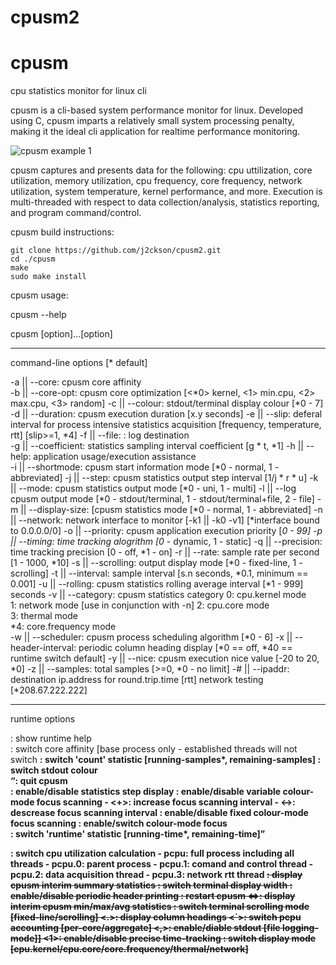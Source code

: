# cpusm2
# cpusm
cpu statistics monitor for linux cli

cpusm is a cli-based system performance monitor for linux. Developed using C, cpusm imparts a relatively small system processing penalty, making it the ideal cli application for realtime performance monitoring.

![cpusm example 1](https://i.imgur.com/QjI1Mbv.gif "cpusm example 1")

cpusm captures and presents data for the following: cpu uttilization, core utilization, memory utilization, cpu frequency, core frequency, network utilization, system temperature, kernel performance, and more. Execution is multi-threaded with respect to data collection/analysis, statistics reporting, and program command/control. 


cpusm build instructions:

	git clone https://github.com/j2ckson/cpusm2.git
	cd ./cpusm
	make
	sudo make install
  
  cpusm usage:
  
  cpusm --help
  
  cpusm [option]<value>...[option]<value>      
_______________________________________________________________________________________________________________
command-line options [* default]             

-a || --core: cpusm core affinity            
-b || --core-opt: cpusm core optimization [<*0> kernel, <1> min.cpu, <2> max.cpu, <3> random] 
-c || --colour: stdout/terminal display colour [*0 - 7]
-d || --duration: cpusm execution duration [x.y seconds] 
-e || --slip: deferal interval for process intensive statistics acquisition [frequency, temperature, rtt] [slip>=1, *4]
-f || --file: <filename>: log destination    
-g || --coefficient: statistics sampling interval coefficient [g * t, *1]
-h || --help: application usage/execution assistance          
-i || --shortmode: cpusm start information mode [*0 - normal, 1 - abbreviated] 
-j || --step: cpusm statistics output step interval [1/j * r * u] 
-k || --mode: cpusm statistics output mode [*0 - uni, 1 - multi] 
-l || --log cpusm output mode [*0 - stdout/terminal, 1 - stdout/terminal+file, 2 - file] 
-m || --display-size: [cpusm statistics mode [*0 - normal, 1 - abbreviated] 
-n || --network: network interface to monitor [-k1 || -k0 -v1] [*interface bound to 0.0.0.0/0]
-o || --priority: cpusm application execution priority [*0 - 99]
-p || --timing: time tracking alogrithm [0* - dynamic, 1 - static]
-q || --precision: time tracking precision [0 - off, *1 - on]
-r || --rate: sample rate per second [1 - 1000, *10]
-s || --scrolling: output display mode [*0 - fixed-line, 1 - scrolling]
-t || --interval: sample interval [s.n seconds, *0.1, minimum == 0.001] 
-u || --rolling: cpusm statistics rolling average interval [*1 - 999] seconds 
-v || --category: cpusm statistics category 
        0: cpu.kernel mode                  
        1: network mode [use in conjunction with -n]
        2: cpu.core mode                    
        3: thermal mode                     
        *4: core.frequency mode             
-w || --scheduler: cpusm process scheduling algorithm [*0 - 6]
-x || --header-interval: periodic column heading display [*0 == off, *40 == runtime switch default]
-y || --nice: cpusm execution nice value [-20 to 20, *0] 
-z || --samples: total samples [>=0, *0 - no limit] 
-# || --ipaddr: destination ip.address for round.trip.time [rtt] network testing [*208.67.222.222]
_______________________________________________________________________________________________________________
runtime options                             

<h>: show runtime help                      
<a>: switch core affinity [base process only - established threads will not switch
<b>: switch 'count' statistic [running-samples*, remaining-samples]
<c>: switch stdout colour                   
<q>: quit cpusm                             
<j>: enable/disable statistics step display 
<k>: enable/disable variable colour-mode focus scanning 
     - <+>: increase focus scanning interval 
     - <->: descrease focus scanning interval
<l>: enable/disable fixed colour-mode focus scanning 
<m>: enable/switch colour-mode focus        
<n>: switch 'runtime' statistic [running-time*, remaining-time]
<p>: switch cpu utilization calculation     
     - pcpu: full process including all threads
     - pcpu.0: parent process               
     - pcpu.1: comand and control thread    
     - pcpu.2: data acquisition thread      
     - pcpu.3: network rtt thread           
<s>: display cpusm interim summary statistics 
<v>: switch terminal display width          
<x>: enable/disable periodic header printing 
<z>: restart cpusm                          
<=>: display interim cpusm min/max/avg statistics
</>: switch terminal scrolling mode [fixed-line/scrolling]
<.>: display column headings                
<`>: switch pcpu accounting [per-core/aggregate]
<,>: enable/diable stdout [file logging-mode]]
<1>: enable/disable precise time-tracking   
<SPACE>: switch display mode [cpu.kernel/cpu.core/core.frequency/thermal/network]
